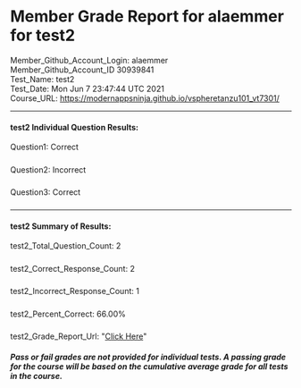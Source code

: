 # Member Grade Report for alaemmer for test2  
   
Member_Github_Account_Login: alaemmer  
Member_Github_Account_ID 30939841  
Test_Name: test2  
Test_Date: Mon Jun  7 23:47:44 UTC 2021  
Course_URL: https://modernappsninja.github.io/vspheretanzu101_vt7301/  
   
---  
#### test2 Individual Question Results:  
Question1: Correct  
#####  
Question2: Incorrect  
#####  
Question3: Correct  
#####  
---  
#### test2 Summary of Results:  
test2_Total_Question_Count: 2  
#####  
test2_Correct_Response_Count: 2  
#####  
test2_Incorrect_Response_Count: 1  
#####  
test2_Percent_Correct: 66.00%  
#####  
test2_Grade_Report_Url: "[Click Here](https://github.com/modernappsninjas/alaemmer/blob/main/static/userdata/courses/vspheretanzu101_vt7301/grade_report.pr853.test2.md)"
##### Pass or fail grades are not provided for individual tests. A passing grade for the course will be based on the cumulative average grade for all tests in the course.  
